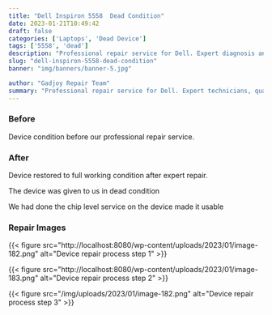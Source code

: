 ```yaml
---
title: "Dell Inspiron 5558  Dead Condition"
date: 2023-01-21T10:49:42
draft: false
categories: ['Laptops', 'Dead Device']
tags: ['5558', 'dead']
description: "Professional repair service for Dell. Expert diagnosis and quality repairs in Bangalore."
slug: "dell-inspiron-5558-dead-condition"
banner: "img/banners/banner-5.jpg"

author: "Gadjoy Repair Team"
summary: "Professional repair service for Dell. Expert technicians, quality parts, warranty included."
---
```


### Before

Device condition before our professional repair service.

### After

Device restored to full working condition after expert repair.

The device was given to us in dead condition

We had done the chip level service on the device made it usable

### Repair Images

{{< figure src="http://localhost:8080/wp-content/uploads/2023/01/image-182.png" alt="Device repair process step 1" >}}

{{< figure src="http://localhost:8080/wp-content/uploads/2023/01/image-183.png" alt="Device repair process step 2" >}}

{{< figure src="/img/uploads/2023/01/image-182.png" alt="Device repair process step 3" >}}

